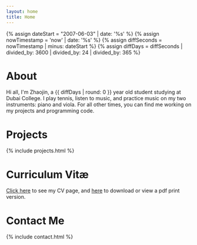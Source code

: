 ```yaml
---
layout: home
title: Home
---
```

{% assign dateStart = "2007-06-03" | date: '%s' %}
{% assign nowTimestamp = 'now' | date: '%s' %}
{% assign diffSeconds = nowTimestamp | minus: dateStart %}
{% assign diffDays = diffSeconds | divided_by: 3600 | divided_by: 24 | divided_by: 365 %}


# About

Hi all, I'm Zhaojin, a {{ diffDays | round: 0 }} year old student studying at Dubai College. I play tennis, listen to music, and practice music on my two instruments: piano and viola. For all other times, you can find me working on my projects and programming code. 


# Projects
{% include projects.html %}



# Curriculum Vitæ
[Click here](cv) to see my CV page, and [here](assets/files/cv.pdf) to download or view a pdf print version.

# Contact Me
{% include contact.html %}




<!--
Template has blog function - NOT IN USE
{% include archive.html %}
-->